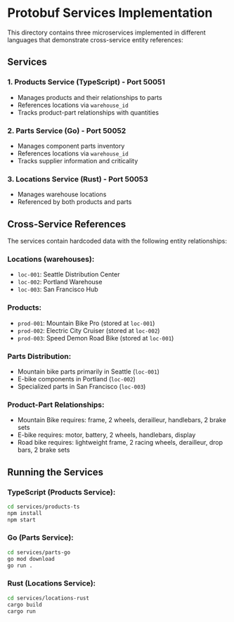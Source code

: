 # Protobuf Services Implementation

This directory contains three microservices implemented in different languages that demonstrate cross-service entity references:

## Services

### 1. Products Service (TypeScript) - Port 50051
- Manages products and their relationships to parts
- References locations via `warehouse_id`
- Tracks product-part relationships with quantities

### 2. Parts Service (Go) - Port 50052
- Manages component parts inventory
- References locations via `warehouse_id`
- Tracks supplier information and criticality

### 3. Locations Service (Rust) - Port 50053
- Manages warehouse locations
- Referenced by both products and parts

## Cross-Service References

The services contain hardcoded data with the following entity relationships:

### Locations (warehouses):
- `loc-001`: Seattle Distribution Center
- `loc-002`: Portland Warehouse
- `loc-003`: San Francisco Hub

### Products:
- `prod-001`: Mountain Bike Pro (stored at `loc-001`)
- `prod-002`: Electric City Cruiser (stored at `loc-002`)
- `prod-003`: Speed Demon Road Bike (stored at `loc-001`)

### Parts Distribution:
- Mountain bike parts primarily in Seattle (`loc-001`)
- E-bike components in Portland (`loc-002`)
- Specialized parts in San Francisco (`loc-003`)

### Product-Part Relationships:
- Mountain Bike requires: frame, 2 wheels, derailleur, handlebars, 2 brake sets
- E-bike requires: motor, battery, 2 wheels, handlebars, display
- Road bike requires: lightweight frame, 2 racing wheels, derailleur, drop bars, 2 brake sets

## Running the Services

### TypeScript (Products Service):
```bash
cd services/products-ts
npm install
npm start
```

### Go (Parts Service):
```bash
cd services/parts-go
go mod download
go run .
```

### Rust (Locations Service):
```bash
cd services/locations-rust
cargo build
cargo run
```
